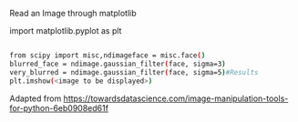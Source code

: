 

Read an Image through matplotlib

import matplotlib.pyplot as plt




```bash

from scipy import misc,ndimageface = misc.face()
blurred_face = ndimage.gaussian_filter(face, sigma=3)
very_blurred = ndimage.gaussian_filter(face, sigma=5)#Results
plt.imshow(<image to be displayed>)


```



Adapted from https://towardsdatascience.com/image-manipulation-tools-for-python-6eb0908ed61f
